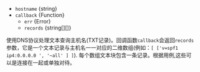 <!-- YAML
added: v0.1.27
-->
- `hostname` {string}
- `callback` {Function}
  - `err` {Error}
  - `records` {string[][]}

使用DNS协议处理文本查询主机名(TXT记录)。回调函数`callback`会返回`records`参数，它是一个文本记录与主机名一一对应的二维数组(例如：`[ ['v=spf1 ip4:0.0.0.0 ', '~all' ] ]`).
每个数组文本块包含一条记录。根据用例,这些可以是连接在一起或单独对待。
